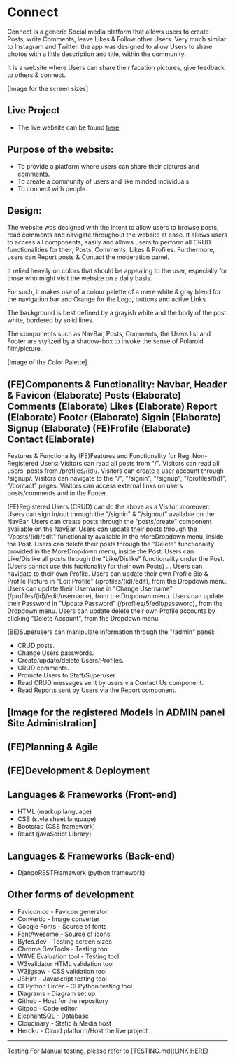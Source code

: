 # Connect
Connect is a generic Social media platform that allows users to create Posts, write Comments, leave Likes & Follow other Users. Very much similar to Instagram and Twitter, the app was designed to allow Users to share photos with a little description and title, within the community.

It is a website where Users can share their facation pictures, give feedback to others & connect.

[Image for the screen sizes]

## Live Project
- The live website can be found [here](https://connect-network-ee92c70de293.herokuapp.com/)

## Purpose of the website:
- To provide a platform where users can share their pictures and comments.
- To create a community of users and like minded individuals.
- To connect with people.

## Design:
The website was designed with the intent to allow users to browse posts, read comments and navigate throughout the website at ease.
It allows users to access all components, easily and allows users to perform all CRUD functionalities for their, Posts, Comments, Likes & Profiles. Furthermore, users can Report posts & Contact the moderation panel.

It relied heavily on colors that should be appealing to the user, especially for those who might visit the website on a daily basis.

For such, it makes use of a colour palette of a mere white & gray blend for the navigation bar and Orange for the Logo, buttons and active Links.

The background is best defined by a grayish white and the body of the post white, bordered by solid lines.

The components such as NavBar, Posts, Comments, the Users list and Footer are stylized by a shadow-box to invoke the sense of Polaroid film/picture.

[Image of the Color Palette]

(FE)Components & Functionality:
Navbar, Header & Favicon
(Elaborate)
Posts
(Elaborate)
Comments
(Elaborate)
Likes
(Elaborate)
Report
(Elaborate)
Footer
(Elaborate)
Signin
(Elaborate)
Signup
(Elaborate)
(FE)Frofile
(Elaborate)
Contact
(Elaborate)
---
Features & Functionality
(FE)Features and Functionality for Reg. Non-Registered Users:
Visitors can read all posts from "/".
Visitors can read all users' posts from /profiles/(id)/.
Visitors can create a user account through /signup/.
Visitors can navigate to the "/", "/signin", "/signup", "/profiles/(id)", "/contact" pages.
Visitors can access external links on users posts/comments and in the Footer.

(FE)Registered Users (CRUD) can do the above as a Visitor, moreover:
Users can sign in/out through the "/signin" & "/signout" available on the NavBar.
Users can create posts through the "posts/create" component available on the NavBar.
Users can update their posts through the "/posts/(id)/edit" functionality available in the MoreDropdown menu, inside the Post.
Users can delete their posts through the "Delete" functionality provided in the MoreDropdown menu, inside the Post.
Users can Like/Dislike all posts through the "Like/Dislike" functionality under the Post. (Users cannot use this fuctionality for their own Posts)
...
Users can navigate to their own Profile.
Users can update their own Profile Bio & Profile Picture in "Edit Profile" (/profiles/(id)/edit), from the Dropdown menu.
Users can update their Username in "Change Username" (/profiles/(id)/edit/username), from the Dropdown menu.
Users can update their Password in "Update Password" (/profiles/5/edit/password), from the Dropdown menu.
Users can update delete their own Profile accounts by clicking "Delete Account", from the Dropdown menu.

(BE)Superusers can manipulate information through the "/admin" panel:
- CRUD posts.
- Change Users passwords.
- Create/update/delete Users/Profiles.
- CRUD comments.
- Promote Users to Staff/Superuser.
- Read CRUD messages sent by users via Contact Us component.
- Read Reports sent by Users via the Report component.

[Image for the registered Models in ADMIN panel Site Administration]
---
(FE)Planning & Agile
---
(FE)Development & Deployment
---
## Languages & Frameworks (Front-end)
- HTML (markup language)
- CSS (style sheet language)
- Bootsrap (CSS framework)
- React (javaScript Library)

## Languages & Frameworks (Back-end)
- DjangoRESTFramework (python framework)

## Other forms of development
- Favicon.cc - Favicon generator
- Convertio - Image converter
- Google Fonts - Source of fonts
- FontAwesome - Source of icons
- Bytes.dev - Testing screen sizes
- Chrome DevTools - Testing tool
- WAVE Evaluation tool - Testing tool
- W3validator HTML validation tool
- W3jigsaw - CSS validation tool
- JSHint - Javascript testing tool
- CI Python Linter - CI Python testing tool
- Diagrams - Diagram set up
- Github - Host for the repository
- Gitpod - Code editor
- ElephantSQL - Database
- Cloudinary - Static & Media host
- Heroku - Cloud platform/Host the live project
---


Testing
For Manual testing, please refer to [TESTING.md](LINK HERE)